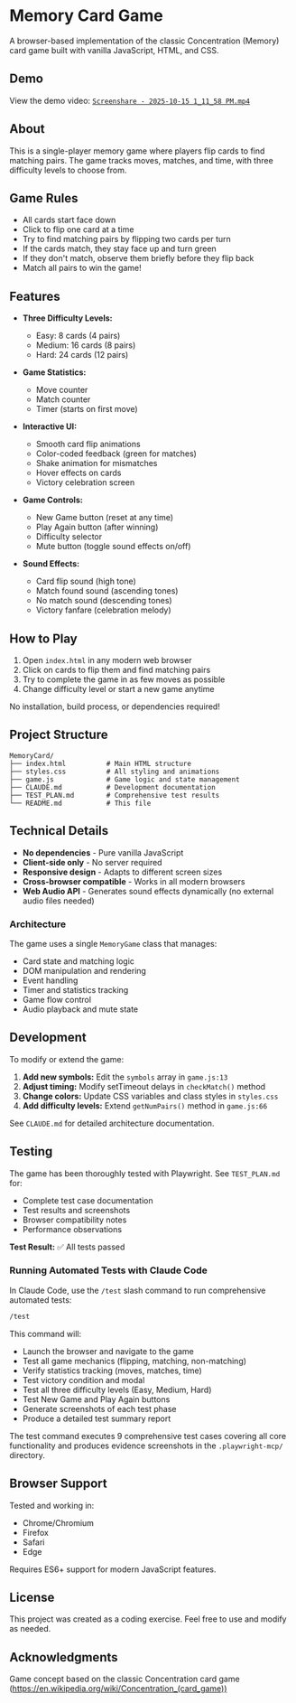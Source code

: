 # Memory Card Game

A browser-based implementation of the classic Concentration (Memory) card game built with vanilla JavaScript, HTML, and CSS.

## Demo

View the demo video: [`Screenshare - 2025-10-15 1_11_58 PM.mp4`](./Screenshare%20-%202025-10-15%201_11_58%20PM.mp4)

## About

This is a single-player memory game where players flip cards to find matching pairs. The game tracks moves, matches, and time, with three difficulty levels to choose from.

## Game Rules

- All cards start face down
- Click to flip one card at a time
- Try to find matching pairs by flipping two cards per turn
- If the cards match, they stay face up and turn green
- If they don't match, observe them briefly before they flip back
- Match all pairs to win the game!

## Features

- **Three Difficulty Levels:**
  - Easy: 8 cards (4 pairs)
  - Medium: 16 cards (8 pairs)
  - Hard: 24 cards (12 pairs)

- **Game Statistics:**
  - Move counter
  - Match counter
  - Timer (starts on first move)

- **Interactive UI:**
  - Smooth card flip animations
  - Color-coded feedback (green for matches)
  - Shake animation for mismatches
  - Hover effects on cards
  - Victory celebration screen

- **Game Controls:**
  - New Game button (reset at any time)
  - Play Again button (after winning)
  - Difficulty selector
  - Mute button (toggle sound effects on/off)

- **Sound Effects:**
  - Card flip sound (high tone)
  - Match found sound (ascending tones)
  - No match sound (descending tones)
  - Victory fanfare (celebration melody)

## How to Play

1. Open `index.html` in any modern web browser
2. Click on cards to flip them and find matching pairs
3. Try to complete the game in as few moves as possible
4. Change difficulty level or start a new game anytime

No installation, build process, or dependencies required!

## Project Structure

```
MemoryCard/
├── index.html          # Main HTML structure
├── styles.css          # All styling and animations
├── game.js             # Game logic and state management
├── CLAUDE.md           # Development documentation
├── TEST_PLAN.md        # Comprehensive test results
└── README.md           # This file
```

## Technical Details

- **No dependencies** - Pure vanilla JavaScript
- **Client-side only** - No server required
- **Responsive design** - Adapts to different screen sizes
- **Cross-browser compatible** - Works in all modern browsers
- **Web Audio API** - Generates sound effects dynamically (no external audio files needed)

### Architecture

The game uses a single `MemoryGame` class that manages:
- Card state and matching logic
- DOM manipulation and rendering
- Event handling
- Timer and statistics tracking
- Game flow control
- Audio playback and mute state

## Development

To modify or extend the game:

1. **Add new symbols:** Edit the `symbols` array in `game.js:13`
2. **Adjust timing:** Modify setTimeout delays in `checkMatch()` method
3. **Change colors:** Update CSS variables and class styles in `styles.css`
4. **Add difficulty levels:** Extend `getNumPairs()` method in `game.js:66`

See `CLAUDE.md` for detailed architecture documentation.

## Testing

The game has been thoroughly tested with Playwright. See `TEST_PLAN.md` for:
- Complete test case documentation
- Test results and screenshots
- Browser compatibility notes
- Performance observations

**Test Result:** ✅ All tests passed

### Running Automated Tests with Claude Code

In Claude Code, use the `/test` slash command to run comprehensive automated tests:

```bash
/test
```

This command will:
- Launch the browser and navigate to the game
- Test all game mechanics (flipping, matching, non-matching)
- Verify statistics tracking (moves, matches, time)
- Test victory condition and modal
- Test all three difficulty levels (Easy, Medium, Hard)
- Test New Game and Play Again buttons
- Generate screenshots of each test phase
- Produce a detailed test summary report

The test command executes 9 comprehensive test cases covering all core functionality and produces evidence screenshots in the `.playwright-mcp/` directory.

## Browser Support

Tested and working in:
- Chrome/Chromium
- Firefox
- Safari
- Edge

Requires ES6+ support for modern JavaScript features.

## License

This project was created as a coding exercise. Feel free to use and modify as needed.

## Acknowledgments

Game concept based on the classic Concentration card game (https://en.wikipedia.org/wiki/Concentration_(card_game))
